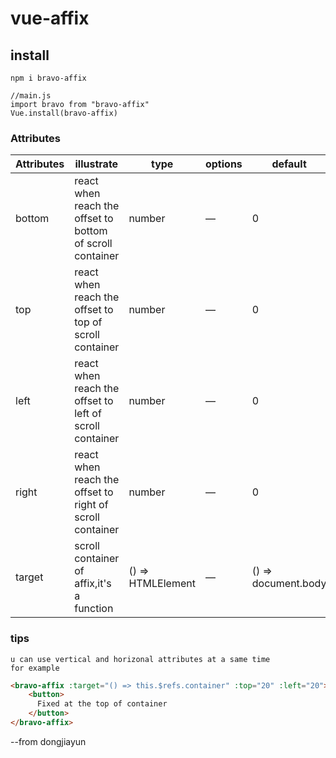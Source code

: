 # vue-affix

## install
```
npm i bravo-affix

//main.js
import bravo from "bravo-affix"
Vue.install(bravo-affix)
```

### Attributes
| Attributes      | illustrate          | type      | options                           | default  |
|---------- |-------------- |---------- |--------------------------------  |-------- |
| bottom | react when reach the offset to bottom of scroll container | number | — | 0 |
| top | react when reach the offset to top of scroll container | number | — | 0 |
| left | react when reach the offset to left of scroll container | number | — | 0 |
| right | react when reach the offset to right of scroll container | number | — | 0 |
| target | scroll container of affix,it's a function | () => HTMLElement | — | () => document.body |

### tips
```
u can use vertical and horizonal attributes at a same time
for example
```
```html
<bravo-affix :target="() => this.$refs.container" :top="20" :left="20">
    <button>
      Fixed at the top of container
    </button>
</bravo-affix>
```

--from dongjiayun
